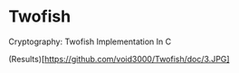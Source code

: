 # Twofish
Cryptography: Twofish Implementation In C

(Results)[https://github.com/void3000/Twofish/doc/3.JPG]
